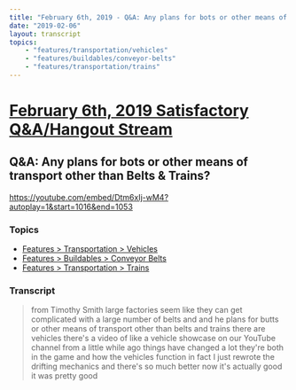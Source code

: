```yaml
---
title: "February 6th, 2019 - Q&A: Any plans for bots or other means of transport other than Belts & Trains?"
date: "2019-02-06"
layout: transcript
topics: 
    - "features/transportation/vehicles"
    - "features/buildables/conveyor-belts"
    - "features/transportation/trains"
---
```

# [February 6th, 2019 Satisfactory Q&A/Hangout Stream](../2019-02-06.md)
## Q&A: Any plans for bots or other means of transport other than Belts & Trains?
https://youtube.com/embed/Dtm6xIj-wM4?autoplay=1&start=1016&end=1053
### Topics
* [Features > Transportation > Vehicles](../topics/features/transportation/vehicles.md)
* [Features > Buildables > Conveyor Belts](../topics/features/buildables/conveyor-belts.md)
* [Features > Transportation > Trains](../topics/features/transportation/trains.md)

### Transcript

> from Timothy Smith large factories seem
> like they can get complicated with a
> large number of belts and and he plans
> for butts or other means of transport
> other than belts and trains there are
> vehicles there's a video of like a
> vehicle showcase on our YouTube channel
> from a little while ago things have
> changed a lot they're both in the game
> and how the vehicles function in fact I
> just rewrote the drifting mechanics and
> there's so much better now
> it's actually good it was pretty good
